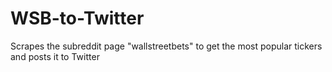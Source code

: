 # WSB-to-Twitter
Scrapes the subreddit page "wallstreetbets" to get the most popular tickers and posts it to Twitter
